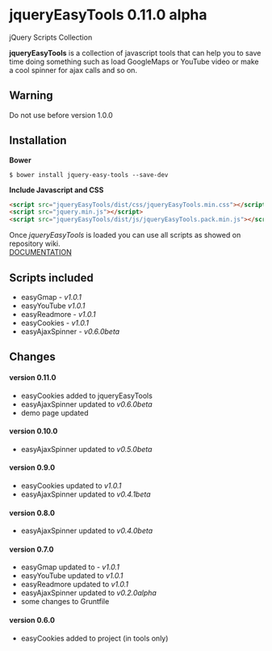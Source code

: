 # jqueryEasyTools 0.11.0 alpha
jQuery Scripts Collection

**jqueryEasyTools** is a collection of javascript tools that can help you to save time doing something such as load GoogleMaps or YouTube video or make a cool spinner for ajax calls and so on.

## Warning
Do not use before version 1.0.0 

## Installation

**Bower**
```
$ bower install jquery-easy-tools --save-dev
```

**Include Javascript and CSS**
```html
<script src="jqueryEasyTools/dist/css/jqueryEasyTools.min.css"></script>
<script src="jquery.min.js"></script>
<script src="jqueryEasyTools/dist/js/jqueryEasyTools.pack.min.js"></script>
```

Once *jqueryEasyTools* is loaded you can use all scripts as showed on repository wiki.<br>
[DOCUMENTATION](https://github.com/Gix075/jqueryEasyTools/wiki)

## Scripts included

* easyGmap - _v1.0.1_
* easyYouTube _v1.0.1_
* easyReadmore - _v1.0.1_
* easyCookies - _v1.0.1_
* easyAjaxSpinner - _v0.6.0beta_

## Changes

#### version 0.11.0
* easyCookies added to jqueryEasyTools
* easyAjaxSpinner updated to _v0.6.0beta_
* demo page updated

#### version 0.10.0
* easyAjaxSpinner updated to _v0.5.0beta_

#### version 0.9.0
* easyCookies updated to _v1.0.1_
* easyAjaxSpinner updated to _v0.4.1beta_

#### version 0.8.0
* easyAjaxSpinner updated to _v0.4.0beta_

#### version 0.7.0
* easyGmap updated to - _v1.0.1_
* easyYouTube updated to _v1.0.1_
* easyReadmore updated to _v1.0.1_
* easyAjaxSpinner updated to _v0.2.0alpha_
* some changes to Gruntfile

#### version 0.6.0
* easyCookies added to project (in tools only)